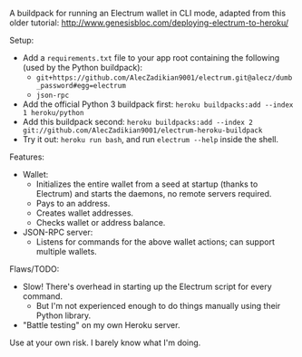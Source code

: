 A buildpack for running an Electrum wallet in CLI mode, 
adapted from this older tutorial: http://www.genesisbloc.com/deploying-electrum-to-heroku/

Setup:
- Add a `requirements.txt` file to your app root containing the following (used by the Python buildpack):
    - `git+https://github.com/AlecZadikian9001/electrum.git@alecz/dumb_password#egg=electrum`
    - `json-rpc`
- Add the official Python 3 buildpack first: `heroku buildpacks:add --index 1 heroku/python`
- Add this buildpack second: `heroku buildpacks:add --index 2 git://github.com/AlecZadikian9001/electrum-heroku-buildpack`
- Try it out: `heroku run bash`, and run `electrum --help` inside the shell.


Features:
- Wallet:
    - Initializes the entire wallet from a seed at startup (thanks to Electrum) and starts the daemons, no remote servers required.
    - Pays to an address.
    - Creates wallet addresses.
    - Checks wallet or address balance.
- JSON-RPC server:
    - Listens for commands for the above wallet actions; can support multiple wallets.


Flaws/TODO:
- Slow! There's overhead in starting up the Electrum script for every command. 
    - But I'm not experienced enough to do things manually using their Python library.
- "Battle testing" on my own Heroku server.


Use at your own risk. I barely know what I'm doing.
